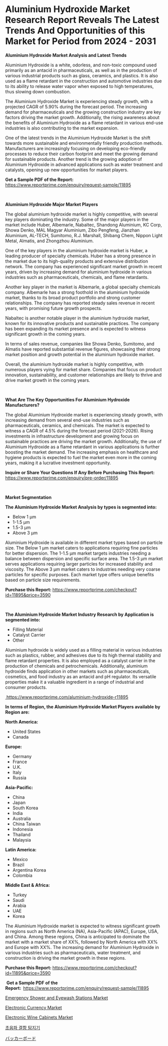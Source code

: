 <p><h1>Aluminium Hydroxide Market Research Report Reveals The Latest Trends And Opportunities of this Market for Period from 2024 - 2031</h1></p><p><strong>Aluminium Hydroxide Market Analysis and Latest Trends</strong></p>
<p><p>Aluminium Hydroxide is a white, odorless, and non-toxic compound used primarily as an antacid in pharmaceuticals, as well as in the production of various industrial products such as glass, ceramics, and plastics. It is also used as a flame retardant in the construction and automotive industries due to its ability to release water vapor when exposed to high temperatures, thus slowing down combustion.</p><p>The Aluminium Hydroxide Market is experiencing steady growth, with a projected CAGR of 5.90% during the forecast period. The increasing demand for pharmaceuticals and the growing construction industry are key factors driving the market growth. Additionally, the rising awareness about the benefits of Aluminium Hydroxide as a flame retardant in various end-use industries is also contributing to the market expansion.</p><p>One of the latest trends in the Aluminium Hydroxide Market is the shift towards more sustainable and environmentally friendly production methods. Manufacturers are increasingly focusing on developing eco-friendly processes to reduce their carbon footprint and meet the growing demand for sustainable products. Another trend is the growing adoption of Aluminium Hydroxide in advanced applications such as water treatment and catalysts, opening up new opportunities for market players.</p></p>
<p><strong>Get a Sample PDF of the Report:&nbsp;</strong> <a href="https://www.reportprime.com/enquiry/request-sample/11895">https://www.reportprime.com/enquiry/request-sample/11895</a></p>
<p>&nbsp;</p>
<p><strong>Aluminium Hydroxide Major Market Players</strong></p>
<p><p>The global aluminium hydroxide market is highly competitive, with several key players dominating the industry. Some of the major players in the market include Huber, Albemarle, Nabaltec, Shandong Aluminium, KC Corp, Showa Denko, MAL Magyar Aluminium, Zibo Pengfeng, Jianzhan Aluminium, AL-TECH, Sumitomo, R.J. Marshall, Shibang Chem, Nippon Light Metal, Almatis, and Zhongzhou Aluminium.</p><p>One of the key players in the aluminium hydroxide market is Huber, a leading producer of specialty chemicals. Huber has a strong presence in the market due to its high-quality products and extensive distribution network. The company has experienced significant market growth in recent years, driven by increasing demand for aluminium hydroxide in various industries such as pharmaceuticals, chemicals, and flame retardants.</p><p>Another key player in the market is Albemarle, a global specialty chemicals company. Albemarle has a strong foothold in the aluminium hydroxide market, thanks to its broad product portfolio and strong customer relationships. The company has reported steady sales revenue in recent years, with promising future growth prospects.</p><p>Nabaltec is another notable player in the aluminium hydroxide market, known for its innovative products and sustainable practices. The company has been expanding its market presence and is expected to witness significant growth in the coming years.</p><p>In terms of sales revenue, companies like Showa Denko, Sumitomo, and Almatis have reported substantial revenue figures, showcasing their strong market position and growth potential in the aluminium hydroxide market.</p><p>Overall, the aluminium hydroxide market is highly competitive, with numerous players vying for market share. Companies that focus on product innovation, sustainability, and customer relationships are likely to thrive and drive market growth in the coming years.</p></p>
<p>&nbsp;</p>
<p><strong>What Are The Key Opportunities For Aluminium Hydroxide Manufacturers?</strong></p>
<p><p>The global Aluminium Hydroxide market is experiencing steady growth, with increasing demand from several end-use industries such as pharmaceuticals, ceramics, and chemicals. The market is expected to witness a CAGR of 4.5% during the forecast period (2021-2026). Rising investments in infrastructure development and growing focus on sustainable practices are driving the market growth. Additionally, the use of Aluminium Hydroxide as a flame retardant in various applications is further boosting the market demand. The increasing emphasis on healthcare and hygiene products is expected to fuel the market even more in the coming years, making it a lucrative investment opportunity.</p></p>
<p><strong>Inquire or Share Your Questions If Any Before Purchasing This Report:</strong> <a href="https://www.reportprime.com/enquiry/pre-order/11895">https://www.reportprime.com/enquiry/pre-order/11895</a></p>
<p>&nbsp;</p>
<p><strong>Market Segmentation</strong></p>
<p><strong>The Aluminium Hydroxide Market Analysis by types is segmented into:</strong></p>
<p><ul><li>Below 1 μm</li><li>1-1.5 μm</li><li>1.5-3 μm</li><li>Above 3 μm</li></ul></p>
<p><p>Aluminium Hydroxide is available in different market types based on particle size. The Below 1 μm market caters to applications requiring fine particles for better dispersion. The 1-1.5 μm market targets industries needing a balance between dispersion and specific surface area. The 1.5-3 μm market serves applications requiring larger particles for increased stability and viscosity. The Above 3 μm market caters to industries needing very coarse particles for specific purposes. Each market type offers unique benefits based on particle size requirements.</p></p>
<p><strong>Purchase this Report:&nbsp;</strong><a href="https://www.reportprime.com/checkout?id=11895&price=3590">https://www.reportprime.com/checkout?id=11895&price=3590</a></p>
<p>&nbsp;</p>
<p><strong>The Aluminium Hydroxide Market Industry Research by Application is segmented into:</strong></p>
<p><ul><li>Filling Material</li><li>Catalyst Carrier</li><li>Other</li></ul></p>
<p><p>Aluminium hydroxide is widely used as a filling material in various industries such as plastics, rubber, and adhesives due to its high thermal stability and flame retardant properties. It is also employed as a catalyst carrier in the production of chemicals and petrochemicals. Additionally, aluminium hydroxide finds application in other markets such as pharmaceuticals, cosmetics, and food industry as an antacid and pH regulator. Its versatile properties make it a valuable ingredient in a range of industrial and consumer products.</p></p>
<p><a href="https://www.reportprime.com/aluminium-hydroxide-r11895">&nbsp;https://www.reportprime.com/aluminium-hydroxide-r11895</a></p>
<p><strong>In terms of Region, the Aluminium Hydroxide Market Players available by Region are:</strong></p>
<p>
    <p> <strong> North America: </strong>
        <ul>
            <li>United States</li>
            <li>Canada</li>
        </ul>
        </p> 
    <p> <strong> Europe: </strong>
        <ul>
            <li>Germany</li>
            <li>France</li>
            <li>U.K.</li>
            <li>Italy</li>
            <li>Russia</li>
        </ul>
        </p> 
    <p> <strong> Asia-Pacific: </strong>
        <ul>
            <li>China</li>
            <li>Japan</li>
            <li>South Korea</li>
            <li>India</li>
            <li>Australia</li>
            <li>China Taiwan</li>
            <li>Indonesia</li>
            <li>Thailand</li>
            <li>Malaysia</li>
        </ul>
        </p> 
    <p> <strong> Latin America: </strong>
        <ul>
            <li>Mexico</li>
            <li>Brazil</li>
            <li>Argentina Korea</li>
            <li>Colombia</li>
        </ul>
        </p> 
    <p> <strong> Middle East & Africa: </strong>
        <ul>
            <li>Turkey</li>
            <li>Saudi</li>
            <li>Arabia</li>
            <li>UAE</li>
            <li>Korea</li>
        </ul>
    </p>
    </p>
<p><p>The Aluminium Hydroxide market is expected to witness significant growth in regions such as North America (NA), Asia-Pacific (APAC), Europe, USA, and China. Among these regions, China is anticipated to dominate the market with a market share of XX%, followed by North America with XX% and Europe with XX%. The increasing demand for Aluminium Hydroxide in various industries such as pharmaceuticals, water treatment, and construction is driving the market growth in these regions.</p></p>
<p><strong>Purchase this Report: </strong><a href="https://www.reportprime.com/checkout?id=11895&price=3590">https://www.reportprime.com/checkout?id=11895&price=3590</a></p>
<p>&nbsp;<strong>Get a Sample PDF of the Report:&nbsp;&nbsp;</strong><a href="https://www.reportprime.com/enquiry/request-sample/11895">https://www.reportprime.com/enquiry/request-sample/11895</a></p>
<p><strong></strong></p>
<p><p><a href="https://medium.com/@sainreportprime/global-emergency-shower-and-eyewash-stations-industry-research-report-competitive-landscape-85a77ed70684">Emergency Shower and Eyewash Stations Market</a></p><p><a href="https://www.linkedin.com/pulse/electronic-currency-market-forecast-global-trends-pig4e">Electronic Currency Market</a></p><p><a href="https://medium.com/@sainreportprime/electronic-wine-cabinets-market-share-market-analysis-growth-trends-forecasts-for-period-from-9aa46d1b7310">Electronic Wine Cabinets Market</a></p><p><a href="https://medium.com/@gminerid_63547/%EA%B8%80%EB%A1%9C%EB%B2%8C-%EC%B4%88%EC%9D%8C%ED%8C%8C-%EA%B2%B0%ED%95%A8-%EA%B2%80%EC%B6%9C%EA%B8%B0-%EC%8B%9C%EC%9E%A5-%EB%B6%80%EB%AC%B8-%EC%9C%A0%ED%98%95-%EC%9D%91%EC%9A%A9-%EC%8B%9C%EC%9E%A5-%EC%B0%B8%EC%97%AC%EC%9E%90-%EC%A0%84%EB%9E%B5-%EC%A7%80%EC%97%AD%EB%B3%84-%EC%84%B1%EC%9E%A5-%EC%A0%84%EB%A7%9D-%EB%B0%8F-%EB%AF%B8%EB%9E%98-%EC%A0%84%EB%A7%9D-2024-2031-976881e46c7f">초음파 결함 탐지기</a></p><p><a href="https://medium.com/@abdulkoss2015/%E3%83%90%E3%83%83%E3%82%AB%E3%83%BC%E3%83%9C%E3%83%BC%E3%83%89%E5%B8%82%E5%A0%B4-%E3%82%B0%E3%83%AD%E3%83%BC%E3%83%90%E3%83%AB%E3%81%8A%E3%82%88%E3%81%B3%E5%9C%B0%E5%9F%9F%E5%88%A5%E5%88%86%E6%9E%90-%E3%82%A8%E3%83%B3%E3%83%89%E3%83%A6%E3%83%BC%E3%82%B6%E3%83%BC-%E8%A3%BD%E5%93%81-%E5%9C%B0%E5%9F%9F%E3%82%92%E4%B8%AD%E5%BF%83%E3%81%AB-%E5%88%86%E6%9E%90%E3%81%A8%E4%BA%88%E6%B8%AC-2024%E5%B9%B4-2031%E5%B9%B4-c9943a2db3b7">バッカーボード</a></p></p>